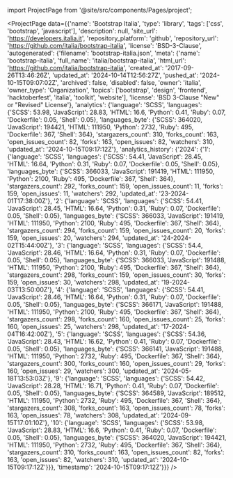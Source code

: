 
import ProjectPage from '@site/src/components/Pages/project';

<ProjectPage
    data={{'name': 'Bootstrap Italia', 'type': 'library', 'tags': ['css', 'bootstrap', 'javascript'], 'description': null, 'site_url': 'https://developers.italia.it', 'repository_platform': 'github', 'repository_url': 'https://github.com/italia/bootstrap-italia', 'license': 'BSD-3-Clause', 'autogenerated': {'filename': 'bootstrap-italia.json', 'meta': {'name': 'bootstrap-italia', 'full_name': 'italia/bootstrap-italia', 'html_url': 'https://github.com/italia/bootstrap-italia', 'created_at': '2017-09-26T13:46:26Z', 'updated_at': '2024-10-14T12:56:27Z', 'pushed_at': '2024-10-15T09:07:02Z', 'archived': false, 'disabled': false, 'owner': 'italia', 'owner_type': 'Organization', 'topics': ['bootstrap', 'design', 'frontend', 'hacktoberfest', 'italia', 'toolkit', 'website'], 'license': 'BSD 3-Clause "New" or "Revised" License'}, 'analytics': {'language': 'SCSS', 'languages': {'SCSS': 53.98, 'JavaScript': 28.83, 'HTML': 16.6, 'Python': 0.41, 'Ruby': 0.07, 'Dockerfile': 0.05, 'Shell': 0.05}, 'languages_byte': {'SCSS': 364020, 'JavaScript': 194421, 'HTML': 111950, 'Python': 2732, 'Ruby': 495, 'Dockerfile': 367, 'Shell': 364}, 'stargazers_count': 310, 'forks_count': 163, 'open_issues_count': 82, 'forks': 163, 'open_issues': 82, 'watchers': 310, 'updated_at': '2024-10-15T09:17:12Z'}, 'analytics_history': {'2024': {'1': {'language': 'SCSS', 'languages': {'SCSS': 54.41, 'JavaScript': 28.45, 'HTML': 16.64, 'Python': 0.31, 'Ruby': 0.07, 'Dockerfile': 0.05, 'Shell': 0.05}, 'languages_byte': {'SCSS': 366033, 'JavaScript': 191419, 'HTML': 111950, 'Python': 2100, 'Ruby': 495, 'Dockerfile': 367, 'Shell': 364}, 'stargazers_count': 292, 'forks_count': 159, 'open_issues_count': 11, 'forks': 159, 'open_issues': 11, 'watchers': 292, 'updated_at': '23-2024-01T17:38:00Z'}, '2': {'language': 'SCSS', 'languages': {'SCSS': 54.41, 'JavaScript': 28.45, 'HTML': 16.64, 'Python': 0.31, 'Ruby': 0.07, 'Dockerfile': 0.05, 'Shell': 0.05}, 'languages_byte': {'SCSS': 366033, 'JavaScript': 191419, 'HTML': 111950, 'Python': 2100, 'Ruby': 495, 'Dockerfile': 367, 'Shell': 364}, 'stargazers_count': 294, 'forks_count': 159, 'open_issues_count': 20, 'forks': 159, 'open_issues': 20, 'watchers': 294, 'updated_at': '24-2024-02T15:44:00Z'}, '3': {'language': 'SCSS', 'languages': {'SCSS': 54.4, 'JavaScript': 28.46, 'HTML': 16.64, 'Python': 0.31, 'Ruby': 0.07, 'Dockerfile': 0.05, 'Shell': 0.05}, 'languages_byte': {'SCSS': 366033, 'JavaScript': 191488, 'HTML': 111950, 'Python': 2100, 'Ruby': 495, 'Dockerfile': 367, 'Shell': 364}, 'stargazers_count': 298, 'forks_count': 159, 'open_issues_count': 30, 'forks': 159, 'open_issues': 30, 'watchers': 298, 'updated_at': '19-2024-03T13:50:00Z'}, '4': {'language': 'SCSS', 'languages': {'SCSS': 54.41, 'JavaScript': 28.46, 'HTML': 16.64, 'Python': 0.31, 'Ruby': 0.07, 'Dockerfile': 0.05, 'Shell': 0.05}, 'languages_byte': {'SCSS': 366171, 'JavaScript': 191488, 'HTML': 111950, 'Python': 2100, 'Ruby': 495, 'Dockerfile': 367, 'Shell': 364}, 'stargazers_count': 298, 'forks_count': 160, 'open_issues_count': 25, 'forks': 160, 'open_issues': 25, 'watchers': 298, 'updated_at': '17-2024-04T16:42:00Z'}, '5': {'language': 'SCSS', 'languages': {'SCSS': 54.36, 'JavaScript': 28.43, 'HTML': 16.62, 'Python': 0.41, 'Ruby': 0.07, 'Dockerfile': 0.05, 'Shell': 0.05}, 'languages_byte': {'SCSS': 366141, 'JavaScript': 191488, 'HTML': 111950, 'Python': 2732, 'Ruby': 495, 'Dockerfile': 367, 'Shell': 364}, 'stargazers_count': 300, 'forks_count': 160, 'open_issues_count': 29, 'forks': 160, 'open_issues': 29, 'watchers': 300, 'updated_at': '2024-05-18T13:53:03Z'}, '9': {'language': 'SCSS', 'languages': {'SCSS': 54.42, 'JavaScript': 28.28, 'HTML': 16.71, 'Python': 0.41, 'Ruby': 0.07, 'Dockerfile': 0.05, 'Shell': 0.05}, 'languages_byte': {'SCSS': 364589, 'JavaScript': 189512, 'HTML': 111950, 'Python': 2732, 'Ruby': 495, 'Dockerfile': 367, 'Shell': 364}, 'stargazers_count': 308, 'forks_count': 163, 'open_issues_count': 78, 'forks': 163, 'open_issues': 78, 'watchers': 308, 'updated_at': '2024-09-15T17:01:10Z'}, '10': {'language': 'SCSS', 'languages': {'SCSS': 53.98, 'JavaScript': 28.83, 'HTML': 16.6, 'Python': 0.41, 'Ruby': 0.07, 'Dockerfile': 0.05, 'Shell': 0.05}, 'languages_byte': {'SCSS': 364020, 'JavaScript': 194421, 'HTML': 111950, 'Python': 2732, 'Ruby': 495, 'Dockerfile': 367, 'Shell': 364}, 'stargazers_count': 310, 'forks_count': 163, 'open_issues_count': 82, 'forks': 163, 'open_issues': 82, 'watchers': 310, 'updated_at': '2024-10-15T09:17:12Z'}}}, 'timestamp': '2024-10-15T09:17:12Z'}}}
/>
